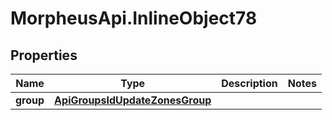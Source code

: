 # MorpheusApi.InlineObject78

## Properties

Name | Type | Description | Notes
------------ | ------------- | ------------- | -------------
**group** | [**ApiGroupsIdUpdateZonesGroup**](ApiGroupsIdUpdateZonesGroup.md) |  | 


